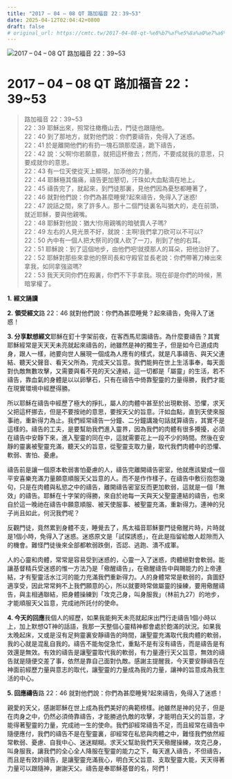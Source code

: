 ```yaml
---
title: "2017 – 04 – 08 QT 路加福音 22：39~53"
date: 2025-04-12T02:04:42+0800
draft: false
# original_url: https://cmtc.tw/2017-04-08-qt-%e8%b7%af%e5%8a%a0%e7%a6%8f%e9%9f%b3-22%ef%bc%9a3953
---
```


![2017 – 04 – 08 QT 路加福音 22：39\~53](/images/qt.jpg   "2017 – 04 – 08 QT 路加福音 22：39\~53")

# 2017 – 04 – 08 QT 路加福音 22：39\~53

> 路加福音 22：39\~53  
> 22：39 耶穌出來，照常往橄欖山去，門徒也跟隨他。  
> 22：40 到了那地方，就對他們說：你們要禱告，免得入了迷惑。  
> 22：41 於是離開他們約有扔一塊石頭那麼遠，跪下禱告，  
> 22：42 說：父啊!你若願意，就把這杯撤去；然而，不要成就我的意思，只要成就你的意思。  
> 22：43 有一位天使從天上顯現，加添他的力量。  
> 22：44 耶穌極其傷痛，禱告更加懇切，汗珠如大血點滴在地上。  
> 22：45 禱告完了，就起來，到門徒那裏，見他們因為憂愁都睡著了，  
> 22：46 就對他們說：你們為甚麼睡覺?起來禱告，免得入了迷惑!  
> 22：47 說話之間，來了許多人。那十二個門徒裏名叫猶大的，走在前頭，就近耶穌，要與他親嘴。  
> 22：48 耶穌對他說：猶大!你用親嘴的暗號賣人子嗎?  
> 22：49 左右的人見光景不好，就說：主啊!我們拿刀砍可以不可以?  
> 22：50 內中有一個人把大祭司的僕人砍了一刀，削到了他的右耳。  
> 22：51 耶穌說：到了這個地步，由他們吧!就摸那人的耳朵，把他治好了。  
> 22：52 耶穌對那些來拿他的祭司長和守殿官並長老說：你們帶著刀棒出來拿我，如同拿強盜嗎?  
> 22：53 我天天同你們在殿裏，你們不下手拿我。現在卻是你們的時候，黑暗掌權了。

**1.** **經文誦讀**

**2.** **領受經文**路 22：46 就對他們說：你們為甚麼睡覺？起來禱告，免得入了迷惑！

**3. 分享默想經文**耶穌在釘十字架前夜，在客西馬尼園禱告。為什麼要禱告？其實耶穌經常是天天天未亮就起來禱告的，祂雖然是神的獨生子，但是如今已道成肉身，跟人一樣，祂要向世人展現一個成為人應有的樣式，就是凡事禱告、與天父連結、聽天父聲音、看天父所為，完成天父旨意。我們能夠在世上生活事奉，每天面對仇敵無數攻擊，又需要與看不見的天父連結，這一切都是「屬靈」的生活，若不禱告，靠血氣的身體是以以卵擊石，只有在禱告中倚靠聖靈的力量得勝，我們才能在現實環境中經歷得勝。

所以耶穌在禱告中經歷了極大的掙扎，屬人的肉體中甚至於出現軟弱、恐懼，求天父把這杯挪去，但是不要按祂的意思，要按天父的旨意。汗如血點，直到天使來服事祂，重新得力為止。我們經常禱告一分鐘、二分鐘講幾句話就算禱告，其實不是這樣的。禱告的工夫，是要幫助我們進入靈界，因為我們的肉體有很多攪擾，必須在禱告中安靜下來，進入聖靈的同在中，這就需要花上一段不少的時間。然後在安靜的靈裏被聖靈充滿，聽天父的旨意，從聖靈支取力量，取代我們肉體中的恐懼、軟弱、害怕、憂慮。

禱告前是讓一個原本軟弱害怕憂慮的人，禱告完離開禱告密室，他就應該變成一個平安喜樂充滿力量願意順服天父旨意的人。而不是作作樣子，在禱告中敷衍抱怨幾句，只是在肉體與私慾之中的禱告，離開禱告密室反而更加軟弱，這就是一個「無效」的禱告。耶穌在十字架的得勝，來自於祂每一天與天父聖靈連結的禱告，也來自於這一晚祂在禱告中願意順服、被天使服事、被聖靈充滿，重新得力。連神的兒子尚且如此，何況我們呢？

反觀門徒，竟然累到身體不支，睡覺去了，馬太福音耶穌要門徒儆醒片時，片時就是1個小時，免得入了迷惑。迷惑原文是「試探誘惑」，在此是指留給敵人趁隙而入的機會。難怪門徒後來全部都軟弱跌倒，否認、逃跑、潰不成軍。

人的心靈和肉體，常常是容易受到迷惑的，心靈一入了迷惑，肉體絕對會軟弱。能讓基督精兵受迷惑的惟一方法乃是「儆醒禱告」，在儆醒禱告中與賜能力的上帝連結，才有聖靈活水江河的能力充滿我們重新得力。人的身體常常是軟弱的，貪圖舒適享受，因此常常夠不上我們願意的心，所以就要時常做屬靈的操練，要用儆醒禱告，與主相通聯結，把身體操練到「攻克己身，叫身服我」（林前九27）的地步，才能順服天父旨意，完成祂所託付的使命。

**4. 今天的回應**我個人的經歷，如果我能夠天未亮就起床出門行走禱告1個小時以上，加上默想QT神的話語，我那一天整個心靈精神都會處於飽滿的狀況。如果我太晚起床，又或是沒有足夠靈裏安靜禱告的時間，讓聖靈充滿取代我肉體的軟弱，我的心就是混亂自我的。禱告不能匆促急忙，重點不是有沒有禱告，而是禱告是有效還是無效。有效的禱告是讓聖靈取代我的軟弱，有力量遵行天父旨意，無效的禱告就是隨便交差了事，依然是靠自己面對仇敵。感謝主提醒我，今天要安靜禱告在神面前經歷力量與意志的取代，讓聖靈的力量成為我的力量，讓神的旨意成為我生活的中心。

**5. 回應禱告**路 22：46 就對他們說：你們為甚麼睡覺?起來禱告，免得入了迷惑！

親愛的天父，感謝耶穌在世上成為我們美好的典範榜樣。祂雖然是神的兒子，但是在肉身之中，仍然必須倚靠禱告，才能勝過仇敵的攻擊，才能明白天父的旨意，才能得著聖靈的力量，完成祂一生的使命。我們卻經常禱告不足，而且經常在禱告中隨便應付，我們的禱告不是在聖靈裏，卻經常在私慾與肉體之中，難怪我們依然經常軟弱、憂慮、自我中心、迷迷糊糊。求天父幫助我們天天儆醒操練，攻克己身，叫身服我，讓我們的全心全人降服在聖靈的能力之下，每天進入禱告，不但禱告，而且是有效的禱告，是讓聖靈充滿我心，明白天父旨意、支取聖靈大能，天天得著力量可以跟隨神，謝謝天父。禱告是奉耶穌基督的名，阿們！